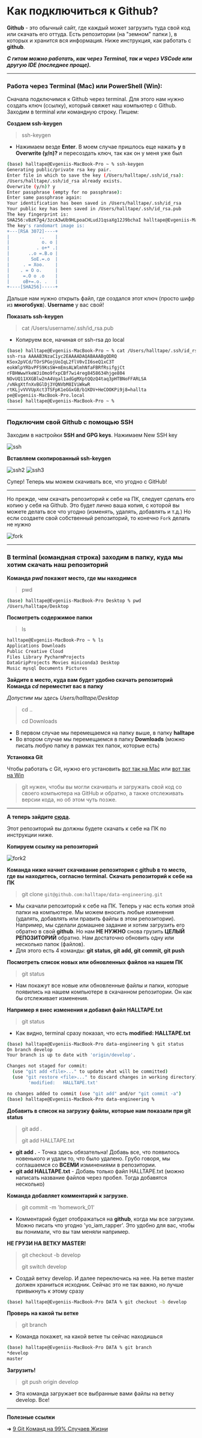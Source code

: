 <!-- Yandex.Metrika counter -->
<script type="text/javascript">
    (function(m,e,t,r,i,k,a){
        m[i]=m[i]||function(){(m[i].a=m[i].a||[]).push(arguments)};
        m[i].l=1*new Date();
        for (var j = 0; j < document.scripts.length; j++) {if (document.scripts[j].src === r) { return; }}
        k=e.createElement(t),a=e.getElementsByTagName(t)[0],k.async=1,k.src=r,a.parentNode.insertBefore(k,a)
    })(window, document,'script','https://mc.yandex.ru/metrika/tag.js?id=103580753', 'ym');

    ym(103580753, 'init', {ssr:true, webvisor:true, clickmap:true, ecommerce:"dataLayer", accurateTrackBounce:true, trackLinks:true});
</script>
<noscript><div><img src="https://mc.yandex.ru/watch/103580753" style="position:absolute; left:-9999px;" alt="" /></div></noscript>
<!-- /Yandex.Metrika counter -->
# Как подключиться к Github?

**Github**  - это обычный сайт, где каждый может загрузить туда cвой код или скачать его оттуда. Есть репозитории (на "земном" папки ), в которых и хранится вся информация. Ниже инструкция, как работать с **github**.

***С гитом можно работать, как через Terminal, так и через VSCode или другую IDE (последнее проще).***
* * *
### Работа через Terminal (Mac) или  PowerShell (Win):

Сначала подключимся к Github через terminal. Для этого нам нужно создать ключ (ссылку), который свяжет наш компьютер с Github. Заходим в terminal или командную строку. Пишем:

**Создаем ssh-keygen**
> ssh-keygen
- Нажимаем везде **Enter**. В моем случае пришлось еще
нажать **y** в **Overwrite (y/n)?** и пересоздать ключ, так как он у меня уже был
```bash
(base) halltape@Evgeniis-MacBook-Pro ~ % ssh-keygen
Generating public/private rsa key pair.
Enter file in which to save the key (/Users/halltape/.ssh/id_rsa):
/Users/halltape/.ssh/id_rsa already exists.
Overwrite (y/n)? y
Enter passphrase (empty for no passphrase): 
Enter same passphrase again: 
Your identification has been saved in /Users/halltape/.ssh/id_rsa
Your public key has been saved in /Users/halltape/.ssh/id_rsa.pub
The key fingerprint is:
SHA256:vBzK7g4/3zcA3wUb9HLpoaCHLudJ1qsaXg12J9bchaI halltape@Evgeniis-MacBook-Pro.local
The key's randomart image is:
+---[RSA 3072]----+
|           ..    |
|            o. o |
|          . o+* .|
|       ..o =.B.o |
|        SoE.=.o  |
|     . = Xoo.    |
|    . = O o.     |
|     =.O o .o    |
|     oB+=.o. .   |
+----[SHA256]-----+
```

Дальше нам нужно открыть файл, где создался этот ключ (просто шифр из **многобукв**).
**Username** у вас свой!

**Показать ssh-keygen**
> cat /Users/username/.ssh/id_rsa.pub
- Копируем все, начиная от ssh-rsa до local
```bash
(base) halltape@Evgeniis-MacBook-Pro ~ % cat /Users/halltape/.ssh/id_rsa.pub
ssh-rsa AAAAB3NzaC1yc2EAAAADAQABAAABgQDRQ
KSox2pVCd/TOrSPGojUoIqL2flV0vII6seQ1xC3T
eokWlpYRbvPFS9KsSW+mEmsALWlmhNfaFBRfRsifgjCt
rFBHWwwYkeWJiOmo9fxpCBf7wi4reg8458634hjge804
NOvUQ11XXGBlw2nA4Vgal1adGgMXptQQzQ4taq3pHTBNoFFARLSA
/vNkgXtfnXvBGlDj3YQNVbM8IViWkwR
rtKLjvVVVUpXct3TSFpK1eGGxGB/b1KDV+HeCOOKPi9j8=hallta
pe@Evgeniis-MacBook-Pro.local
(base) halltape@Evgeniis-MacBook-Pro ~ %
```

* * * 
### Подключим свой Github с помощью SSH
Заходим в настройки **SSH and GPG keys**. Нажимаем New SSH key

![ssh](../png/git_ssh.png)

**Вставляем скопированный ssh-keygen**

![ssh2](../png/git_ssh2.png)
![ssh3](../png/git_ssh3.png)

Супер! Теперь мы можем скачивать все, что угодно с GitHub!

*** 
Но прежде, чем скачать репозиторий к себе на ПК, следует сделать его копию у себя на Github.
Это будет лично ваша копия, с которой вы можете делать все что угодно (изменять, удалять, добавлять и т.д.)
Но если создаете свой собственный репозиторий, то конечно `Fork` делать не нужно

![fork](../png/git_fork.png)
* * * 
### В terminal (командная строка) заходим в папку, куда мы хотим скачать наш репозиторий

**Команда *pwd* покажет место, где мы находимся**
> pwd
```bash
(base) halltape@Evgeniis-MacBook-Pro Desktop % pwd
/Users/halltape/Desktop
```

**Посмотреть содержимое папки**
> ls
```bash
halltape@Evgeniis-MacBook-Pro ~ % ls
Applications Downloads
Public Creative Cloud
Files Library PycharmProjects
DataGripProjects Movies miniconda3 Desktop
Music mysql Documents Pictures
```

**Зайдите в место, куда вам будет удобно скачать репозиторий
Команда *cd* переместит вас в папку**

*Допустим мы здесь Users/halltape/Desktop*
> cd ..
>
> cd Downloads
- В первом случае мы перемещаемся на папку выше, в папку **halltape**
- Во втором случае мы перемещаемся в папку **Downloads** (можно писать любую папку в рамках тех папок, которые есть)

**Установка Git**

Чтобы работать с Git, нужно его установить [вот так на Mac](https://git-scm.com/downloads/mac) или [вот так на Win](https://git-scm.com/downloads/win)

>git нужен, чтобы вы могли скачивать и загружать свой код со своего компьютера на GitHub и обратно, а также отслеживать версии кода, но об этом чуть позже.
>
***
**А теперь зайдите [сюда](https://github.com/halltape/HalltapeRoadmapDE).**

Этот репозиторий вы должны будете скачать к себе на ПК по инструкции ниже.

**Копируем ссылку на репозиторий**

![fork2](../png/git_fork2.png)

**Команда ниже начнет скачивание репозитория с github в то место,
где вы находитесь, согласно terminal.**
**Скачать репозиторий к себе на ПК**
> git clone ```git@github.com:halltape/data-engineering.git```

- Мы скачали репозиторий к себе на ПК. Теперь у нас есть копия этой папки на компьютере. Мы можем вносить любые изменения (удалять, добавлять или править файлы в этом репозитории). Например, мы сделали домашнее задание и хотим загрузить его обратно в свой **github**. Но нам **НЕ НУЖНО** снова грузить **ЦЕЛЫЙ РЕПОЗИТОРИЙ** обратно. Нам достаточно обновить одну или несколько папок (файлов). 
- Для этого есть 4 команды: **git status, git add, git commit, git push**

**Посмотреть список новых или обновленных файлов на нашем ПК**
> git status

- Нам покажут все новые или обновленные файлы и папки, которые появились на нашем компьютере в скачанном репозитории. Он как бы отслеживает изменения.

**Например я внес изменения и добавил файл HALLTAPE.txt**
> git status
- Как видно, terminal сразу показал, что есть **modified:   HALLTAPE.txt**
```bash
(base) halltape@Evgeniis-MacBook-Pro data-engineering % git status
On branch develop
Your branch is up to date with 'origin/develop'.

Changes not staged for commit:
  (use "git add <file>..." to update what will be committed)
  (use "git restore <file>..." to discard changes in working directory)
        'modified:   HALLTAPE.txt'

no changes added to commit (use "git add" and/or "git commit -a")
(base) halltape@Evgeniis-MacBook-Pro data-engineering % 
```

**Добавить в список на загрузку файлы, которые нам показали при git status**
> git add .
>
> git add HALLTAPE.txt

- **git add .** - Точка здесь обязательна! Добавь все, что появилось новенького и удали то, что было удалено. Грубо говоря, мы соглашаемся со **ВСЕМИ** изминениями в репозитории.
- **git add HALLTAPE.txt** - Добавь только файл HALLTAPE.txt (можно написать название файлов через пробел. Тогда добавятся несколько)

**Команда добавляет комментарий к загрузке.**
> git commit -m 'homework_01'

- Комментарий будет отображаться на **github**, когда мы все загрузим. Можно писать что угодно 'yo_iam_rapper'. Это удобно для вас, чтобы вы понимали, что вы там меняли например. 

**НЕ ГРУЗИ НА ВЕТКУ **MASTER**!**
> git checkout -b develop
>
> git switch develop
- Создай ветку develop. И далее переключись на нее. На ветке master должен храниться исходник. Сейчас это не так важно, но лучше привыкнуть к этому сразу
```bash
(base) halltape@Evgeniis-MacBook-Pro DATA % git checkout -b develop
```

**Проверь на какой ты ветке**
> git branch
- Команда покажет, на какой ветке ты сейчас находишься
```bash
(base) halltape@Evgeniis-MacBook-Pro DATA % git branch
*develop
master
```
**Загрузить!**
> git push origin develop
- Эта команда загружает все выбранные вами файлы на ветку develop. Все!


***
**Полезные ссылки**

➜ [9 Git Команд на 99% Случаев Жизни](https://www.youtube.com/watch?v=XuFaQSW79rM)